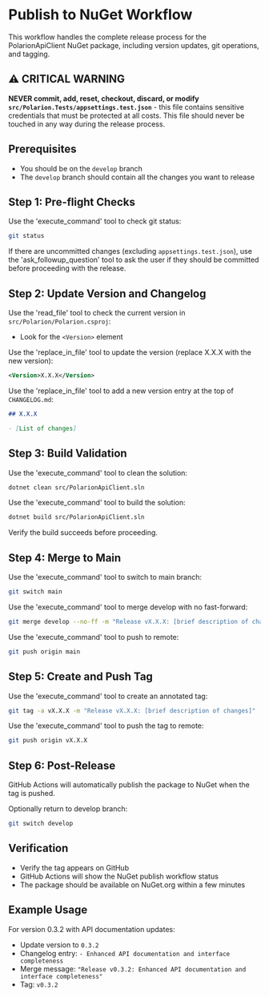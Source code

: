 # Publish to NuGet Workflow

This workflow handles the complete release process for the PolarionApiClient NuGet package, including version updates, git operations, and tagging.

## ⚠️ CRITICAL WARNING

**NEVER commit, add, reset, checkout, discard, or modify `src/Polarion.Tests/appsettings.test.json`** - this file contains sensitive credentials that must be protected at all costs. This file should never be touched in any way during the release process.

## Prerequisites

- You should be on the `develop` branch
- The `develop` branch should contain all the changes you want to release

## Step 1: Pre-flight Checks

Use the 'execute_command' tool to check git status:
```bash
git status
```

If there are uncommitted changes (excluding `appsettings.test.json`), use the 'ask_followup_question' tool to ask the user if they should be committed before proceeding with the release.

## Step 2: Update Version and Changelog

Use the 'read_file' tool to check the current version in `src/Polarion/Polarion.csproj`:
- Look for the `<Version>` element

Use the 'replace_in_file' tool to update the version (replace X.X.X with the new version):
```xml
<Version>X.X.X</Version>
```

Use the 'replace_in_file' tool to add a new version entry at the top of `CHANGELOG.md`:
```markdown
## X.X.X

- [List of changes]
```

## Step 3: Build Validation

Use the 'execute_command' tool to clean the solution:
```bash
dotnet clean src/PolarionApiClient.sln
```

Use the 'execute_command' tool to build the solution:
```bash
dotnet build src/PolarionApiClient.sln
```

Verify the build succeeds before proceeding.

## Step 4: Merge to Main

Use the 'execute_command' tool to switch to main branch:
```bash
git switch main
```

Use the 'execute_command' tool to merge develop with no fast-forward:
```bash
git merge develop --no-ff -m "Release vX.X.X: [brief description of changes]"
```

Use the 'execute_command' tool to push to remote:
```bash
git push origin main
```

## Step 5: Create and Push Tag

Use the 'execute_command' tool to create an annotated tag:
```bash
git tag -a vX.X.X -m "Release vX.X.X: [brief description of changes]"
```

Use the 'execute_command' tool to push the tag to remote:
```bash
git push origin vX.X.X
```

## Step 6: Post-Release

GitHub Actions will automatically publish the package to NuGet when the tag is pushed.

Optionally return to develop branch:
```bash
git switch develop
```

## Verification

- Verify the tag appears on GitHub
- GitHub Actions will show the NuGet publish workflow status
- The package should be available on NuGet.org within a few minutes

## Example Usage

For version 0.3.2 with API documentation updates:
- Update version to `0.3.2`
- Changelog entry: `- Enhanced API documentation and interface completeness`
- Merge message: `"Release v0.3.2: Enhanced API documentation and interface completeness"`
- Tag: `v0.3.2`
